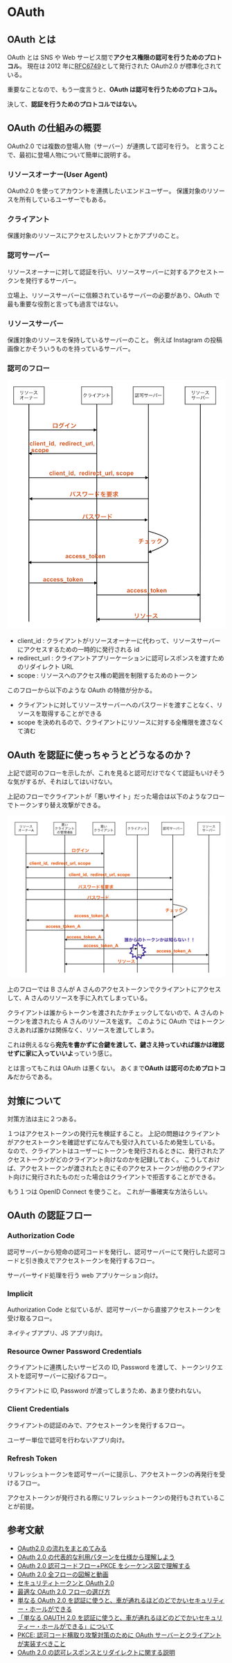 # OAuth

## OAuth とは

OAuth とは SNS や Web サービス間で**アクセス権限の認可を行うためのプロトコル**。
現在は 2012 年に[RFC6749](https://tools.ietf.org/html/rfc6749)として発行された OAuth2.0 が標準化されている。

重要なことなので、もう一度言うと、**OAuth は認可を行うためのプロトコル。**

決して、**認証を行うためのプロトコルではない。**

## OAuth の仕組みの概要

OAuth2.0 では複数の登場人物（サーバー）が連携して認可を行う。
と言うことで、最初に登場人物について簡単に説明する。

### リソースオーナー(User Agent)

OAuth2.0 を使ってアカウントを連携したいエンドユーザー。
保護対象のリソースを所有しているユーザーでもある。

### クライアント

保護対象のリソースにアクセスしたいソフトとかアプリのこと。

### 認可サーバー

リソースオーナーに対して認証を行い、リソースサーバーに対するアクセストークンを発行するサーバー。

立場上、リソースサーバーに信頼されているサーバーの必要があり、OAuth で最も重要な役割と言っても過言ではない。

### リソースサーバー

保護対象のリソースを保持しているサーバーのこと。
例えば Instagram の投稿画像とかそういうものを持っているサーバー。

### 認可のフロー

![oauth](../Images/oauth.png)

- client_id : クライアントがリソースオーナーに代わって、リソースサーバーにアクセスするための一時的に発行される id
- redirect_url : クライアントアプリーケーションに認可レスポンスを渡すためのリダイレクト URL
- scope : リソースへのアクセス権の範囲を制限するためのトークン

このフローから以下のような OAuth の特徴が分かる。

- クライアントに対してリソースサーバーへのパスワードを渡すことなく、リソースを取得することができる
- scope を決めれるので、クライアントにリソースに対する全権限を渡さなくて済む

## OAuth を認証に使っちゃうとどうなるのか？

上記で認可のフローを示したが、これを見ると認可だけでなくて認証もいけそうな気がするが、それはしてはいけない。

上記のフローでクライアントが「悪いサイト」だった場合は以下のようなフローでトークンすり替え攻撃ができる。

![oauth](../Images/oauth2.png)

上のフローでは B さんが A さんのアクセストークンでクライアントにアクセスして、A さんのリソースを手に入れてしまっている。

クライアントは誰からトークンを渡されたかチェックしてないので、A さんのトークンを渡されたら A さんのリソースを返す。
このように OAuth ではトークンさえあれば誰かは関係なく、リソースを渡してしまう。

これは例えるなら**宛先を書かずに合鍵を渡して、鍵さえ持っていれば誰かは確認せずに家に入っていいよ**っていう感じ。

とは言ってもこれは OAuth は悪くない。
あくまで**OAuth は認可のためプロトコル**だからである。

## 対策について

対策方法は主に２つある。

１つはアクセストークンの発行元を検証すること。
上記の問題はクライアントがアクセストークンを確認せずになんでも受け入れているため発生している。
なので、クライアントはユーザーにトークンを発行されるときに、発行されたアクセストークンがどのクライアント向けなのかを記録しておく。
こうしておけば、アクセストークンが渡されたときにそのアクセストークンが他のクライアント向けに発行されたものだった場合はクライアントで拒否することができる。

もう１つは OpenID Connect を使うこと。
これが一番確実な方法らしい。

## OAuth の認証フロー

### Authorization Code

認可サーバーから短命の認可コードを発行し、認可サーバーにて発行した認可コードと引き換えでアクセストークンを発行するフロー。

サーバーサイド処理を行う web アプリケーション向け。

### Implicit

Authorization Code と似ているが、認可サーバーから直接アクセストークンを受け取るフロー。

ネイティブアプリ、JS アプリ向け。

### Resource Owner Password Credentials

クライアントに連携したいサービスの ID, Password を渡して、トークンリクエストを認可サーバーに投げるフロー。

クライアントに ID, Password が渡ってしまうため、あまり使われない。

### Client Credentials

クライアントの認証のみで、アクセストークンを発行するフロー。

ユーザー単位で認可を行わないアプリ向け。

### Refresh Token

リフレッシュトークンを認可サーバーに提示し、アクセストークンの再発行を受けるフロー。

アクセストークンが発行される際にリフレッシュトークンの発行もされていることが前提。

<!-- ## OAuth の使い所

## まとめ -->

## 参考文献

- [OAuth2.0 の流れをまとめてみる](https://zenn.dev/mryhryki/articles/2020-12-28-oauth2-flow)
- [OAuth 2.0 の代表的な利用パターンを仕様から理解しよう](https://www.buildinsider.net/enterprise/openid/oauth20)
- [OAuth 2.0 認可コードフロー+PKCE をシーケンス図で理解する](https://zenn.dev/zaki_yama/articles/oauth2-authorization-code-grant-and-pkce)
- [OAuth 2.0 全フローの図解と動画](https://qiita.com/TakahikoKawasaki/items/200951e5b5929f840a1f#%E3%81%8A%E3%81%BE%E3%81%91)
- [セキュリティトークンと OAuth 2.0](https://www.ipa.go.jp/security/awareness/vendor/programmingv2/contents/709.html)
- [最適な OAuth 2.0 フローの選び方](https://kb.authlete.com/ja/s/oauth-and-openid-connect/a/how-to-choose-the-appropriate-oauth-2-flow)
- [単なる OAuth 2.0 を認証に使うと、車が通れるほどのどでかいセキュリティー・ホールができる](https://www.sakimura.org/2012/02/1487/)
- [「単なる OAUTH 2.0 を認証に使うと、車が通れるほどのどでかいセキュリティー・ホールができる」について](https://tech-lab.sios.jp/archives/13002)
- [PKCE: 認可コード横取り攻撃対策のために OAuth サーバーとクライアントが実装すべきこと](https://qiita.com/TakahikoKawasaki/items/00f333c72ed96c4da659)
- [OAuth 2.0 の認可レスポンスとリダイレクトに関する説明](https://qiita.com/TakahikoKawasaki/items/8567c80528da43c7e844)
